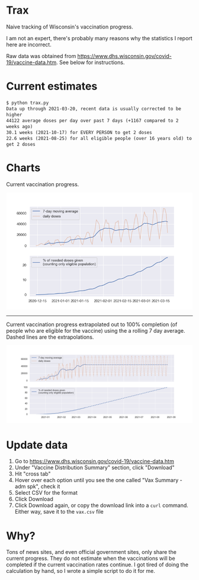 # Trax

Naive tracking of Wisconsin's vaccination progress.

I am not an expert, there's probably many reasons why the statistics I report here are incorrect.

Raw data was obtained from https://www.dhs.wisconsin.gov/covid-19/vaccine-data.htm. See below for instructions.

# Current estimates

```
$ python trax.py
Data up through 2021-03-20, recent data is usually corrected to be higher
44122 average doses per day over past 7 days (+1167 compared to 2 weeks ago)
30.1 weeks (2021-10-17) for EVERY PERSON to get 2 doses
22.6 weeks (2021-08-25) for all eligible people (over 16 years old) to get 2 doses
```

# Charts

Current vaccination progress.

![current vaccination progress](./imgs/curr.png)

---

Current vaccination progress extrapolated out to 100% completion (of people who are eligible for the vaccine) using the a rolling 7 day average. Dashed lines are the extrapolations.

![extrapolated vaccination progress](./imgs/extrapolated.png)

# Update data

1. Go to https://www.dhs.wisconsin.gov/covid-19/vaccine-data.htm
2. Under "Vaccine Distribution Summary" section, click "Download"
3. Hit "cross tab"
4. Hover over each option until you see the one called "Vax Summary - adm spk", check it
5. Select CSV for the format
6. Click Download
7. Click Download again, or copy the download link into a `curl` command. Either way, save it to the `vax.csv` file

# Why?

Tons of news sites, and even official government sites, only share the current progress. They do not estimate when the vaccinations will be completed if the current vaccination rates continue. I got tired of doing the calculation by hand, so I wrote a simple script to do it for me.
